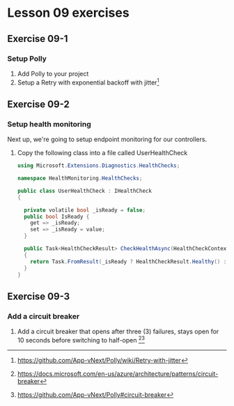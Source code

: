 # Lesson 09 exercises
## Exercise 09-1
### Setup Polly
1. Add Polly to your project
2. Setup a Retry with exponential backoff with jitter[^1]

## Exercise 09-2
### Setup health monitoring
Next up, we're going to setup endpoint monitoring for our controllers.

1. Copy the following class into a file called UserHealthCheck

    ```cs
    using Microsoft.Extensions.Diagnostics.HealthChecks;

    namespace HealthMonitoring.HealthChecks;

    public class UserHealthCheck : IHealthCheck 
    {

      private volatile bool _isReady = false;
      public bool IsReady { 
        get => _isReady;
        set => _isReady = value; 
      }

      public Task<HealthCheckResult> CheckHealthAsync(HealthCheckContext context, CancellationToken cancellationToken = default) 
      {
        return Task.FromResult(_isReady ? HealthCheckResult.Healthy() : HealthCheckResult.Unhealthy());
      }
    }
    ```

## Exercise 09-3
### Add a circuit breaker
1. Add a circuit breaker that opens after three (3) failures, stays open for 10 seconds before switching to half-open [^2][^3]

[^1]: https://github.com/App-vNext/Polly/wiki/Retry-with-jitter
[^2]: https://docs.microsoft.com/en-us/azure/architecture/patterns/circuit-breaker
[^3]: https://github.com/App-vNext/Polly#circuit-breaker